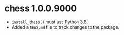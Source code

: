 # chess 1.0.0.9000

* `install_chess()` must use Python 3.8.
* Added a `NEWS.md` file to track changes to the package.
